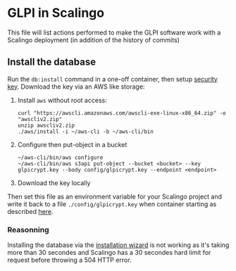 # GLPI in Scalingo

This file will list actions performed to make the GLPI software work with a Scalingo deployment (in addition of the
history of commits)

## Install the database

Run the `db:install` command in a one-off container, then setup [security key][security-key]. Download the key via an
AWS
like storage:

1. Install `aws` without root access:

    ```shell
    curl "https://awscli.amazonaws.com/awscli-exe-linux-x86_64.zip" -o "awscliv2.zip"
    unzip awscliv2.zip
    ./aws/install -i ~/aws-cli -b ~/aws-cli/bin
    ```

1. Configure then put-object in a bucket

    ```shell
    ~/aws-cli/bin/aws configure
    ~/aws-cli/bin/aws s3api put-object --bucket <bucket> --key glpicrypt.key --body config/glpicrypt.key --endpoint <endpoint>
    ```

1. Download the key locally

Then set this file as an environment variable for your Scalingo project and write it back to a file
`./config/glpicrypt.key` when container starting as described [here][secret-file].

### Reasonning

Installing the database via the [installation wizard][install-wizard] is not working as it's taking more than 30
secondes and Scalingo has a 30 secondes hard limit for request before throwing a 504 HTTP error.

[security-key]: https://glpi-install.readthedocs.io/en/latest/command-line.html#security-key

[secret-file]: https://doc.scalingo.com/platform/app/secret-file-in-app

[install-wizard]: https://glpi-install.readthedocs.io/en/latest/install/wizard.html
